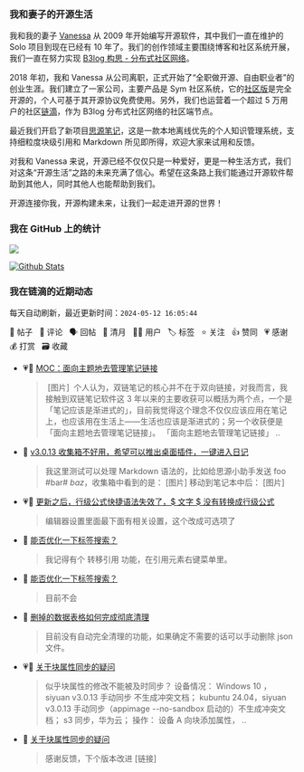 ### 我和妻子的开源生活

我和我的妻子 [Vanessa](https://github.com/Vanessa219) 从 2009 年开始编写开源软件，其中我们一直在维护的 Solo 项目到现在已经有 10 年了。我们的创作领域主要围绕博客和社区系统开展，我们一直在努力实现 [B3log 构思 - 分布式社区网络](https://ld246.com/article/1546941897596)。

2018 年初，我和 Vanessa 从公司离职，正式开始了“全职做开源、自由职业者”的创业生涯。我们建立了一家公司，主要产品是 Sym 社区系统，它的[社区版](https://github.com/88250/symphony)是完全开源的，个人可基于其开源协议免费使用。另外，我们也运营着一个超过 5 万用户的社区[链滴](https://ld246.com)，作为 B3log 分布式社区网络的社区端节点。

最近我们开启了新项目[思源笔记](https://github.com/siyuan-note/siyuan)，这是一款本地离线优先的个人知识管理系统，支持细粒度块级引用和 Markdown 所见即所得，欢迎大家来试用和反馈。

对我和 Vanessa 来说，开源已经不仅仅只是一种爱好，更是一种生活方式，我们对这条“开源生活”之路的未来充满了信心。希望在这条路上我们能通过开源软件帮助到其他人，同时其他人也能帮助到我们。

开源连接你我，开源构建未来，让我们一起走进开源的世界！

### 我在 GitHub 上的统计

<a title="Hits" target="_blank" href="https://github.com/88250/88250"><img src="https://hits.b3log.org/88250/88250.svg"></a>

[![Github Stats](https://github-readme-stats.vercel.app/api?username=88250&theme=tokyonight&show_icons=true)](https://github.com/88250)

<!--events start -->

### 我在链滴的近期动态

每天自动刷新，最近更新时间：`2024-05-12 16:05:44`

📝 帖子 &nbsp; 💬 评论 &nbsp; 🗣 回帖 &nbsp; 🌙 清月 &nbsp; 👨‍💻 用户 &nbsp; 🏷️ 标签 &nbsp; ⭐️ 关注 &nbsp; 👍 赞同 &nbsp; 💗 感谢 &nbsp; 💰 打赏 &nbsp; 🗃 收藏

* 💗📝 [MOC：面向主题地去管理笔记链接](https://ld246.com/article/1715446523024)

  > ‍ [图片] ‍ 个人认为，双链笔记的核心并不在于双向链接，对我而言，我接触到双链笔记软件这 3 年以来的主要收获可以概括为两个点，一个是「笔记应该是渐进式的」，目前我觉得这个理念不仅仅应该应用在笔记上，也应该用在生活上——生活也应该是渐进式的；另一个收获便是「面向主题地去管理笔记链接」。 「面向主题地去管理笔记链接」 ..
* 💬 [v3.0.13 收集箱不好用，希望可以推出桌面插件，一键进入日记](https://ld246.com/article/1715435007351/comment/1715488264052#comments)

  > 我这里测试可以处理 Markdown 语法的，比如给思源小助手发送 foo #bar# *baz*，收集箱中看到的是： [图片] 移动到笔记本中后： [图片]
* 💗💬 [更新之后，行级公式快捷语法失效了，$ 文字 $ 没有转换成行级公式](https://ld246.com/article/1715421287126/comment/1715421358931#comments)

  > 编辑器设置里面最下面有相关设置，这个改成可选项了
* 💬 [能否优化一下标签搜索？](https://ld246.com/article/1715419501488/comment/1715421937802#comments)

  > 我记得有个 转移引用 功能，在引用元素右键菜单里。
* 💬 [能否优化一下标签搜索？](https://ld246.com/article/1715419501488/comment/1715419832257#comments)

  > 目前不会
* 💬 [删掉的数据表格如何完成彻底清理](https://ld246.com/article/1715408813088/comment/1715414014703#comments)

  > 目前没有自动完全清理的功能，如果确定不需要的话可以手动删除 json 文件。
* 💗📝 [关于块属性同步的疑问](https://ld246.com/article/1715393118179)

  > 似乎块属性的修改不能被及时同步？ 设备情况： Windows 10 ，siyuan v3.0.13 手动同步 不生成冲突文档； kubuntu 24.04，siyuan v3.0.13 手动同步（appimage --no-sandbox 启动的）不生成冲突文档； s3 同步，华为云； 操作： 设备 A 向块添加属性， ..
* 💬 [关于块属性同步的疑问](https://ld246.com/article/1715393118179/comment/1715394348493#comments)

  > 感谢反馈，下个版本改进 [链接]


<!--events end -->
